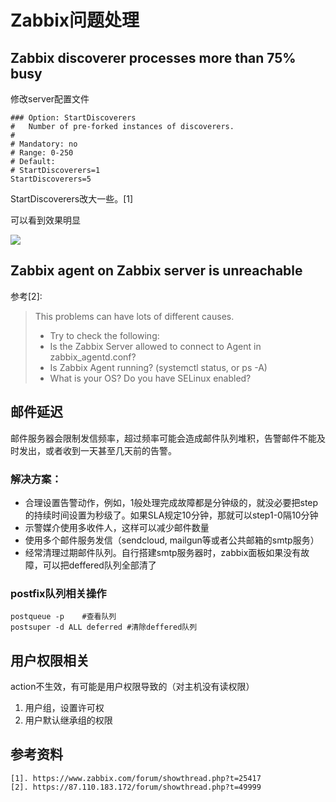 # Zabbix问题处理

## Zabbix discoverer processes more than 75% busy

修改server配置文件

```
### Option: StartDiscoverers
#   Number of pre-forked instances of discoverers.
#
# Mandatory: no
# Range: 0-250
# Default:
# StartDiscoverers=1
StartDiscoverers=5
```

StartDiscoverers改大一些。[1]

可以看到效果明显

![](image/zabbix_discovery.png)

## Zabbix agent on Zabbix server is unreachable
参考[2]:

> This problems can have lots of different causes.
>
> * Try to check the following:  
> * Is the Zabbix Server allowed to connect to Agent in zabbix_agentd.conf?  
> * Is Zabbix Agent running? (systemctl status, or ps -A)
> * What is your OS? Do you have SELinux enabled?


## 邮件延迟

邮件服务器会限制发信频率，超过频率可能会造成邮件队列堆积，告警邮件不能及时发出，或者收到一天甚至几天前的告警。

### 解决方案：

* 合理设置告警动作，例如，1般处理完成故障都是分钟级的，就没必要把step的持续时间设置为秒级了。如果SLA规定10分钟，那就可以step1-0隔10分钟
* 示警媒介使用多收件人，这样可以减少邮件数量
* 使用多个邮件服务发信（sendcloud, mailgun等或者公共邮箱的smtp服务）
* 经常清理过期邮件队列。自行搭建smtp服务器时，zabbix面板如果没有故障，可以把deffered队列全部清了

### postfix队列相关操作

```
postqueue -p    #查看队列
postsuper -d ALL deferred #清除deffered队列
```

## 用户权限相关
action不生效，有可能是用户权限导致的（对主机没有读权限）

1. 用户组，设置许可权
2. 用户默认继承组的权限

## 参考资料

```
[1]. https://www.zabbix.com/forum/showthread.php?t=25417
[2]. https://87.110.183.172/forum/showthread.php?t=49999
```

